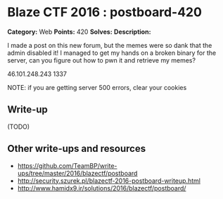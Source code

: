# Blaze CTF 2016 : postboard-420

**Category:** Web
**Points:** 420
**Solves:** 
**Description:**

I made a post on this new forum, but the memes were so dank that the admin disabled it! I managed to get my hands on a broken binary for the server, can you figure out how to pwn it and retrieve my memes?

46.101.248.243 1337

NOTE: if you are getting server 500 errors, clear your cookies

## Write-up

(TODO)

## Other write-ups and resources

* https://github.com/TeamBP/write-ups/tree/master/2016/blazectf/postboard
* http://security.szurek.pl/blazectf-2016-postboard-writeup.html
* http://www.hamidx9.ir/solutions/2016/blazectf/postboard/
